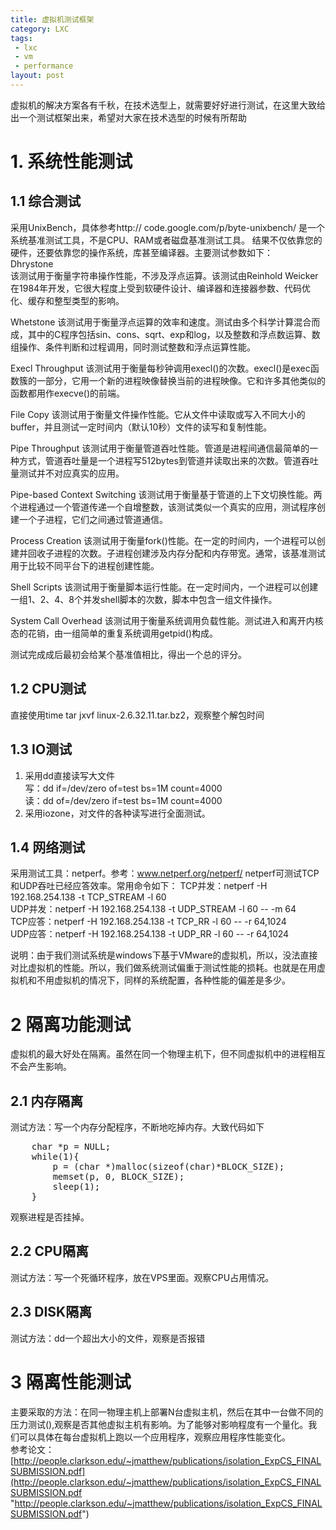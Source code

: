 ```yaml
---
title: 虚拟机测试框架  
category: LXC
tags:
 - lxc
 - vm
 - performance
layout: post
---
```

虚拟机的解决方案各有千秋，在技术选型上，就需要好好进行测试，在这里大致给出一个测试框架出来，希望对大家在技术选型的时候有所帮助

# 1. 系统性能测试 #
## 1.1 综合测试 ##
采用UnixBench，具体参考http:// code.google.com/p/byte-unixbench/
是一个系统基准测试工具，不是CPU、RAM或者磁盘基准测试工具。 结果不仅依靠您的硬件，还要依靠您的操作系统，库甚至编译器。主要测试参数如下：  
Dhrystone  
该测试用于衡量字符串操作性能，不涉及浮点运算。该测试由Reinhold Weicker在1984年开发，它很大程度上受到软硬件设计、编译器和连接器参数、代码优化、缓存和整型类型的影响。

Whetstone
该测试用于衡量浮点运算的效率和速度。测试由多个科学计算混合而成，其中的C程序包括sin、cons、sqrt、exp和log，以及整数和浮点数运算、数组操作、条件判断和过程调用，同时测试整数和浮点运算性能。

Execl Throughput
该测试用于衡量每秒钟调用execl()的次数。execl()是exec函数簇的一部分，它用一个新的进程映像替换当前的进程映像。它和许多其他类似的函数都用作execve()的前端。

File Copy
该测试用于衡量文件操作性能。它从文件中读取或写入不同大小的buffer，并且测试一定时间内（默认10秒）文件的读写和复制性能。

Pipe Throughput
该测试用于衡量管道吞吐性能。管道是进程间通信最简单的一种方式，管道吞吐量是一个进程写512bytes到管道并读取出来的次数。管道吞吐量测试并不对应真实的应用。

Pipe-based Context Switching
该测试用于衡量基于管道的上下文切换性能。两个进程通过一个管道传递一个自增整数，该测试类似一个真实的应用，测试程序创建一个子进程，它们之间通过管道通信。

Process Creation
该测试用于衡量fork()性能。在一定的时间内，一个进程可以创建并回收子进程的次数。子进程创建涉及内存分配和内存带宽。通常，该基准测试用于比较不同平台下的进程创建性能。

Shell Scripts
该测试用于衡量脚本运行性能。在一定时间内，一个进程可以创建一组1、2、4、8个并发shell脚本的次数，脚本中包含一组文件操作。

System Call Overhead
该测试用于衡量系统调用负载性能。测试进入和离开内核态的花销，由一组简单的重复系统调用getpid()构成。

测试完成成后最初会给某个基准值相比，得出一个总的评分。

## 1.2 CPU测试 ##
直接使用time tar jxvf linux-2.6.32.11.tar.bz2，观察整个解包时间

## 1.3 IO测试 ##
1) 采用dd直接读写大文件  
写：dd if=/dev/zero of=test bs=1M count=4000  
读：dd of=/dev/zero if=test bs=1M count=4000  
2) 采用iozone，对文件的各种读写进行全面测试。

## 1.4 网络测试 ##
采用测试工具：netperf。参考：www.netperf.org/netperf/  netperf可测试TCP和UDP吞吐已经应答效率。常用命令如下：
TCP并发：netperf -H 192.168.254.138 -t TCP_STREAM -l 60  
UDP并发：netperf -H 192.168.254.138 -t UDP_STREAM -l 60 -- -m 64  
TCP应答：netperf -H 192.168.254.138 -t TCP_RR -l 60 -- -r 64,1024    
UDP应答：netperf -H 192.168.254.138 -t UDP_RR -l 60 -- -r 64,1024  

说明：由于我们测试系统是windows下基于VMware的虚拟机，所以，没法直接对比虚拟机的性能。所以，我们做系统测试偏重于测试性能的损耗。也就是在用虚拟机和不用虚拟机的情况下，同样的系统配置，各种性能的偏差是多少。



# 2 隔离功能测试 #

虚拟机的最大好处在隔离。虽然在同一个物理主机下，但不同虚拟机中的进程相互不会产生影响。
## 2.1 内存隔离 ##
测试方法：写一个内存分配程序，不断地吃掉内存。大致代码如下
<pre class="prettyprint lang-c">
    char *p = NULL;
    while(1){
        p = (char *)malloc(sizeof(char)*BLOCK_SIZE);
        memset(p, 0, BLOCK_SIZE);
        sleep(1);
    }   
</pre>
观察进程是否挂掉。
## 2.2 CPU隔离 ##
测试方法：写一个死循环程序，放在VPS里面。观察CPU占用情况。
## 2.3 DISK隔离 ##
测试方法：dd一个超出大小的文件，观察是否报错



# 3 隔离性能测试 #

主要采取的方法：在同一物理主机上部署N台虚拟主机，然后在其中一台做不同的压力测试(),观察是否其他虚拟主机有影响。为了能够对影响程度有一个量化。我们可以具体在每台虚拟机上跑以一个应用程序，观察应用程序性能变化。  
参考论文：[http://people.clarkson.edu/~jmatthew/publications/isolation_ExpCS_FINALSUBMISSION.pdf](http://people.clarkson.edu/~jmatthew/publications/isolation_ExpCS_FINALSUBMISSION.pdf "http://people.clarkson.edu/~jmatthew/publications/isolation_ExpCS_FINALSUBMISSION.pdf")